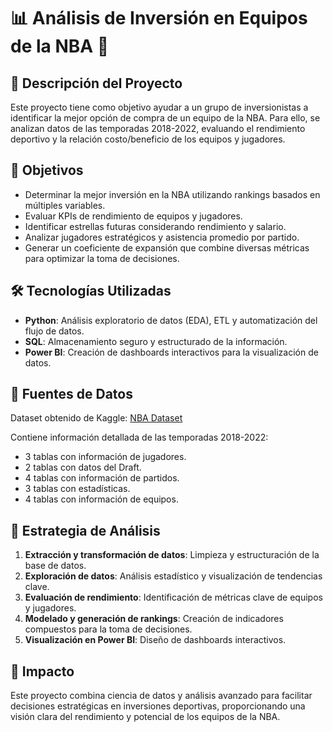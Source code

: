 # 📊 Análisis de Inversión en Equipos de la NBA 🏀

## 📌 Descripción del Proyecto
Este proyecto tiene como objetivo ayudar a un grupo de inversionistas a identificar la mejor opción de compra de un equipo de la NBA. Para ello, se analizan datos de las temporadas 2018-2022, evaluando el rendimiento deportivo y la relación costo/beneficio de los equipos y jugadores.

## 🎯 Objetivos
- Determinar la mejor inversión en la NBA utilizando rankings basados en múltiples variables.
- Evaluar KPIs de rendimiento de equipos y jugadores.
- Identificar estrellas futuras considerando rendimiento y salario.
- Analizar jugadores estratégicos y asistencia promedio por partido.
- Generar un coeficiente de expansión que combine diversas métricas para optimizar la toma de decisiones.

## 🛠️ Tecnologías Utilizadas
- **Python**: Análisis exploratorio de datos (EDA), ETL y automatización del flujo de datos.
- **SQL**: Almacenamiento seguro y estructurado de la información.
- **Power BI**: Creación de dashboards interactivos para la visualización de datos.

## 📂 Fuentes de Datos
Dataset obtenido de Kaggle: [NBA Dataset](https://www.kaggle.com/datasets/wyattowalsh/basketball?resource=download) 

Contiene información detallada de las temporadas 2018-2022:
- 3 tablas con información de jugadores.
- 2 tablas con datos del Draft.
- 4 tablas con información de partidos.
- 3 tablas con estadísticas.
- 4 tablas con información de equipos.

## 📌 Estrategia de Análisis
1. **Extracción y transformación de datos**: Limpieza y estructuración de la base de datos.
2. **Exploración de datos**: Análisis estadístico y visualización de tendencias clave.
3. **Evaluación de rendimiento**: Identificación de métricas clave de equipos y jugadores.
4. **Modelado y generación de rankings**: Creación de indicadores compuestos para la toma de decisiones.
5. **Visualización en Power BI**: Diseño de dashboards interactivos.

## 🚀 Impacto
Este proyecto combina ciencia de datos y análisis avanzado para facilitar decisiones estratégicas en inversiones deportivas, proporcionando una visión clara del rendimiento y potencial de los equipos de la NBA.
